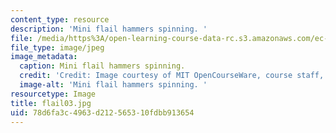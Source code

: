 ```yaml
---
content_type: resource
description: 'Mini flail hammers spinning. '
file: /media/https%3A/open-learning-course-data-rc.s3.amazonaws.com/ec-s06-design-for-demining-spring-2007/78d6fa3c4963d212565310fdbb913654_flail03.jpg
file_type: image/jpeg
image_metadata:
  caption: Mini flail hammers spinning.
  credit: 'Credit: Image courtesy of MIT OpenCourseWare, course staff, and students.'
  image-alt: 'Mini flail hammers spinning. '
resourcetype: Image
title: flail03.jpg
uid: 78d6fa3c-4963-d212-5653-10fdbb913654
---
```

